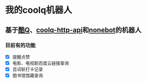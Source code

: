 # 我的coolq机器人

## 基于[酷Q](https://cqp.cc/)、[coolq-http-api](https://github.com/richardchien/coolq-http-api)和[nonebot](https://github.com/richardchien/nonebot)的机器人


### 目前有的功能

- [x] 提醒点赞
- [x] 电影、电视剧百度云链接查询
- [x] 百词斩打卡记录
- [x] 图书馆馆藏查询